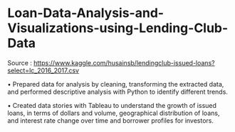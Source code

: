 # Loan-Data-Analysis-and-Visualizations-using-Lending-Club-Data
Source : https://www.kaggle.com/husainsb/lendingclub-issued-loans?select=lc_2016_2017.csv

• Prepared data for analysis by cleaning, transforming the extracted data, and performed descriptive analysis with Python to identify different trends.

• Created data stories with Tableau to understand the growth of issued loans, in terms of dollars and volume, geographical distribution of loans, and interest rate change over time and borrower profiles for investors.
